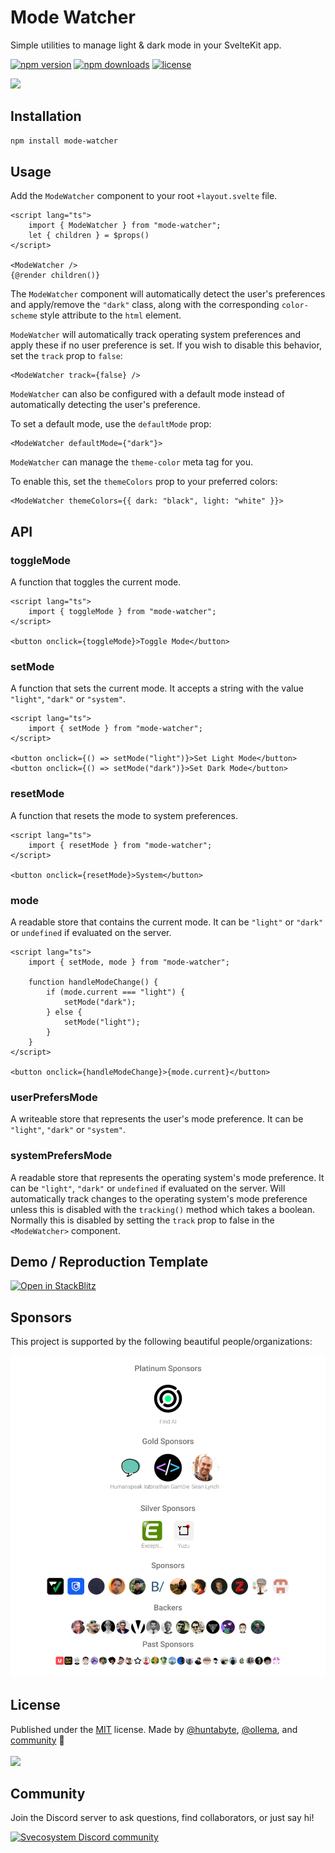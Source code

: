 # Mode Watcher

Simple utilities to manage light & dark mode in your SvelteKit app.

<!-- automd:badges license name="mode-watcher" color="yellow" github="svecosystem/mode-watcher" -->

[![npm version](https://flat.badgen.net/npm/v/mode-watcher?color=yellow)](https://npmjs.com/package/mode-watcher)
[![npm downloads](https://flat.badgen.net/npm/dm/mode-watcher?color=yellow)](https://npmjs.com/package/mode-watcher)
[![license](https://flat.badgen.net/github/license/svecosystem/mode-watcher?color=yellow)](https://github.com/svecosystem/mode-watcher/blob/main/LICENSE)

<!-- /automd -->

[![](https://dcbadge.vercel.app/api/server/fdXy3Sk8Gq?style=flat)](https://discord.gg/fdXy3Sk8Gq)

## Installation

```bash
npm install mode-watcher
```

## Usage

Add the `ModeWatcher` component to your root `+layout.svelte` file.

```svelte
<script lang="ts">
	import { ModeWatcher } from "mode-watcher";
	let { children } = $props()
</script>

<ModeWatcher />
{@render children()}
```

The `ModeWatcher` component will automatically detect the user's preferences and apply/remove the `"dark"` class, along with the corresponding `color-scheme` style attribute to the `html` element.

`ModeWatcher` will automatically track operating system preferences and apply these if no user preference is set. If you wish to disable this behavior, set the `track` prop to `false`:

```svelte
<ModeWatcher track={false} />
```

`ModeWatcher` can also be configured with a default mode instead of automatically detecting the user's preference.

To set a default mode, use the `defaultMode` prop:

```svelte
<ModeWatcher defaultMode={"dark"}>
```

`ModeWatcher` can manage the `theme-color` meta tag for you.

To enable this, set the `themeColors` prop to your preferred colors:

```svelte
<ModeWatcher themeColors={{ dark: "black", light: "white" }}>
```

## API

### toggleMode

A function that toggles the current mode.

```svelte
<script lang="ts">
	import { toggleMode } from "mode-watcher";
</script>

<button onclick={toggleMode}>Toggle Mode</button>
```

### setMode

A function that sets the current mode. It accepts a string with the value `"light"`, `"dark"` or `"system"`.

```svelte
<script lang="ts">
	import { setMode } from "mode-watcher";
</script>

<button onclick={() => setMode("light")}>Set Light Mode</button>
<button onclick={() => setMode("dark")}>Set Dark Mode</button>
```

### resetMode

A function that resets the mode to system preferences.

```svelte
<script lang="ts">
	import { resetMode } from "mode-watcher";
</script>

<button onclick={resetMode}>System</button>
```

### mode

A readable store that contains the current mode. It can be `"light"` or `"dark"` or `undefined` if evaluated on the server.

```svelte
<script lang="ts">
	import { setMode, mode } from "mode-watcher";

	function handleModeChange() {
		if (mode.current === "light") {
			setMode("dark");
		} else {
			setMode("light");
		}
	}
</script>

<button onclick={handleModeChange}>{mode.current}</button>
```

### userPrefersMode

A writeable store that represents the user's mode preference. It can be `"light"`, `"dark"` or `"system"`.

### systemPrefersMode

A readable store that represents the operating system's mode preference. It can be `"light"`, `"dark"` or `undefined` if evaluated on the server. Will automatically track changes to the operating system's mode preference unless this is disabled with the `tracking()` method which takes a boolean. Normally this is disabled by setting the `track` prop to false in the `<ModeWatcher>` component.

## Demo / Reproduction Template

[![Open in StackBlitz](https://developer.stackblitz.com/img/open_in_stackblitz.svg)](https://stackblitz.com/github/svecosystem/mode-watcher-reproduction)

## Sponsors

This project is supported by the following beautiful people/organizations:

<p align="center">
  <a href="https://github.com/sponsors/huntabyte">
    <img src='https://github.com/huntabyte/static/blob/main/sponsors.svg?raw=true' alt="Logos from Sponsors" />
  </a>
</p>

## License

<!-- automd:contributors license=MIT author="huntabyte" github="svecosystem/mode-watcher" -->

Published under the [MIT](https://github.com/svecosystem/mode-watcher/blob/main/LICENSE) license.
Made by [@huntabyte](https://github.com/huntabyte), [@ollema](https://github.com/ollema), and [community](https://github.com/svecosystem/mode-watcher/graphs/contributors) 💛
<br><br>
<a href="https://github.com/svecosystem/mode-watcher/graphs/contributors">
<img src="https://contrib.rocks/image?repo=svecosystem/mode-watcher" />
</a>

<!-- /automd -->

## Community

Join the Discord server to ask questions, find collaborators, or just say hi!

<a href="https://discord.gg/fdXy3Sk8Gq" alt="Svecosystem Discord community">
<picture>
  <source media="(prefers-color-scheme: dark)" srcset="https://invidget.switchblade.xyz/fdXy3Sk8Gq">
  <img alt="Svecosystem Discord community" src="https://invidget.switchblade.xyz/fdXy3Sk8Gq?theme=light">
</picture>
</a>
